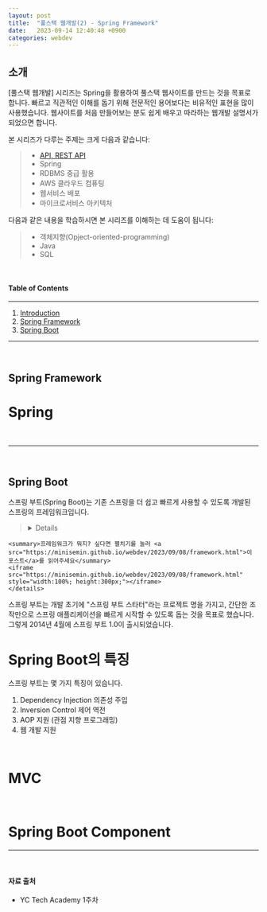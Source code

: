 ```yaml
---
layout: post
title:  "풀스택 웹개발(2) - Spring Framework"
date:   2023-09-14 12:40:48 +0900
categories: webdev
---
```



## 소개
[풀스택 웹개발] 시리즈는 Spring을 활용하여 풀스택 웹사이트를 만드는 것을 목표로 합니다.
빠르고 직관적인 이해를 돕기 위해 전문적인 용어보다는 비유적인 표현을 많이 사용했습니다.
웹사이트를 처음 만들어보는 분도 쉽게 배우고 따라하는 웹개발 설명서가 되었으면 합니다.

본 시리즈가 다루는 주제는 크게 다음과 같습니다:
> - [API, REST API](#https://minisemin.github.io/webdev/2023/09/09/webdev1.html)
> - Spring
> - RDBMS 중급 활용
> - AWS 클라우드 컴퓨팅
> - 웹서비스 배포
> - 마이크로서비스 아키텍처

다음과 같은 내용을 학습하시면 본 시리즈를 이해하는 데 도움이 됩니다:
> - 객체지향(Opject-oriented-programming)
> - Java
> - SQL

&nbsp;
&nbsp;
&nbsp;
&nbsp;
&nbsp;

#### Table of Contents
---
1. [Introduction](#소개)
2. [Spring Framework](#spring-framework)
3. [Spring Boot](#spring-boot)

---

&nbsp;
&nbsp;
&nbsp;
&nbsp;
&nbsp;

## Spring Framework

# Spring



&nbsp;
&nbsp;

---

&nbsp;
&nbsp;
&nbsp;
&nbsp;
&nbsp;

## Spring Boot
스프링 부트(Spring Boot)는 기존 스프링을 더 쉽고 빠르게 사용할 수 있도록 개발된 스프링의 프레임워크입니다.

>  <details>
    <summary>프레임워크가 뭐지? 싶다면 펼치기를 눌러 <a src="https://minisemin.github.io/webdev/2023/09/08/framework.html">이 포스트</a>를 읽어주세요</summary>
    <iframe
    src="https://minisemin.github.io/webdev/2023/09/08/framework.html"
    style="width:100%; height:300px;"></iframe>
    </details>

스프링 부트는 개발 초기에 "스프링 부트 스타터"라는 프로젝트 명을 가지고, 간단한 조작만으로 스프링 애플리케이션을 빠르게 시작할 수 있도록 돕는 것을 목표로 했습니다. 그렇게 2014년 4월에 스프링 부트 1.0이 출시되었습니다.

# Spring Boot의 특징
스프링 부트는 몇 가지 특징이 있습니다.

1. Dependency Injection 의존성 주입
2. Inversion Control 제어 역전
3. AOP 지원 (관점 지향 프로그래밍)
4. 웹 개발 지원

&nbsp;

# MVC

&nbsp;

# Spring Boot Component

---

&nbsp;
&nbsp;
&nbsp;
&nbsp;
&nbsp;

#### 자료 출처
- YC Tech Academy 1주차
